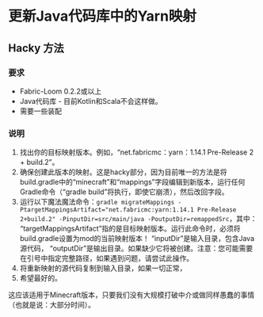 # 更新Java代码库中的Yarn映射
## Hacky 方法
### 要求
* Fabric-Loom 0.2.2或以上
* Java代码库 - 目前Kotlin和Scala不会这样做。
* 需要一些装配
### 说明
1. 找出你的目标映射版本。例如，“net.fabricmc：yarn：1.14.1 Pre-Release 2 + build.2”。
2. 确保创建此版本的映射。这是hacky部分，因为目前唯一的方法是将build.gradle中的“minecraft”和“mappings”字段编辑到新版本，运行任何Gradle命令（“gradle build”将执行，即使它崩溃），然后改回字段。
3. 运行以下魔法魔法命令：`gradle migrateMappings -PtargetMappingsArtifact="net.fabricmc:yarn:1.14.1 Pre-Release 2+build.2" -PinputDir=src/main/java -PoutputDir=remappedSrc`，其中：
“targetMappingsArtifact”指的是目标映射版本。运行此命令时，必须将build.gradle设置为mod的当前映射版本！
“inputDir”是输入目录，包含Java源代码，
“outputDir”是输出目录。如果缺少它将被创建。注意：您可能需要在引号中指定完整路径，如果遇到问题，请尝试此操作。
4. 将重新映射的源代码复制到输入目录，如果一切正常，
5. 希望最好的。

这应该适用于Minecraft版本，只要我们没有大规模打破中介或做同样愚蠢的事情（也就是说：大部分时间）。